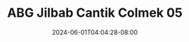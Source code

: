 --- 
title: "ABG Jilbab Cantik Colmek 05"
description: "video  video bokep ABG Jilbab Cantik Colmek 05 gratis full vidio baru"
date: 2024-06-01T04:04:28-08:00
file_code: "nd68u8s8ksdf"
draft: false
cover: "panr97v2rewyv033.jpg"
tags: ["ABG", "Jilbab", "Cantik", "Colmek", "bokep-indo", "bokep-viral", "bokep-ig"]
length: 208
fld_id: "1483822"
foldername: "Adinda"
categories: ["Adinda"]
views: 1
---
